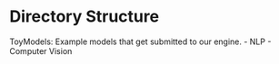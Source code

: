 # Directory Structure

ToyModels: Example models that get submitted to our engine.
	- NLP
	- Computer Vision

